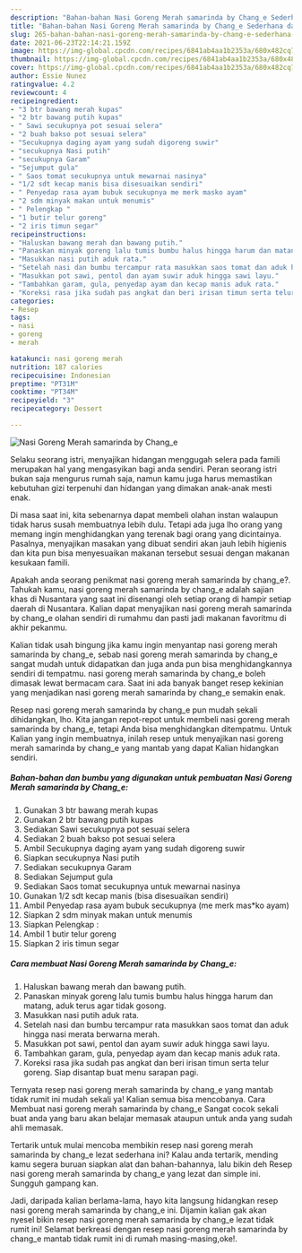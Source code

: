 ```yaml
---
description: "Bahan-bahan Nasi Goreng Merah samarinda by Chang_e Sederhana dan Mudah Dibuat"
title: "Bahan-bahan Nasi Goreng Merah samarinda by Chang_e Sederhana dan Mudah Dibuat"
slug: 265-bahan-bahan-nasi-goreng-merah-samarinda-by-chang-e-sederhana-dan-mudah-dibuat
date: 2021-06-23T22:14:21.159Z
image: https://img-global.cpcdn.com/recipes/6841ab4aa1b2353a/680x482cq70/nasi-goreng-merah-samarinda-by-chang_e-foto-resep-utama.jpg
thumbnail: https://img-global.cpcdn.com/recipes/6841ab4aa1b2353a/680x482cq70/nasi-goreng-merah-samarinda-by-chang_e-foto-resep-utama.jpg
cover: https://img-global.cpcdn.com/recipes/6841ab4aa1b2353a/680x482cq70/nasi-goreng-merah-samarinda-by-chang_e-foto-resep-utama.jpg
author: Essie Nunez
ratingvalue: 4.2
reviewcount: 4
recipeingredient:
- "3 btr bawang merah kupas"
- "2 btr bawang putih kupas"
- " Sawi secukupnya pot sesuai selera"
- "2 buah bakso pot sesuai selera"
- "Secukupnya daging ayam yang sudah digoreng suwir"
- "secukupnya Nasi putih"
- "secukupnya Garam"
- "Sejumput gula"
- " Saos tomat secukupnya untuk mewarnai nasinya"
- "1/2 sdt kecap manis bisa disesuaikan sendiri"
- " Penyedap rasa ayam bubuk secukupnya me merk masko ayam"
- "2 sdm minyak makan untuk menumis"
- " Pelengkap "
- "1 butir telur goreng"
- "2 iris timun segar"
recipeinstructions:
- "Haluskan bawang merah dan bawang putih."
- "Panaskan minyak goreng lalu tumis bumbu halus hingga harum dan matang, aduk terus agar tidak gosong."
- "Masukkan nasi putih aduk rata."
- "Setelah nasi dan bumbu tercampur rata masukkan saos tomat dan aduk hingga nasi merata berwarna merah."
- "Masukkan pot sawi, pentol dan ayam suwir aduk hingga sawi layu."
- "Tambahkan garam, gula, penyedap ayam dan kecap manis aduk rata."
- "Koreksi rasa jika sudah pas angkat dan beri irisan timun serta telur goreng. Siap disantap buat menu sarapan pagi."
categories:
- Resep
tags:
- nasi
- goreng
- merah

katakunci: nasi goreng merah 
nutrition: 187 calories
recipecuisine: Indonesian
preptime: "PT31M"
cooktime: "PT34M"
recipeyield: "3"
recipecategory: Dessert

---
```



![Nasi Goreng Merah samarinda by Chang_e](https://img-global.cpcdn.com/recipes/6841ab4aa1b2353a/680x482cq70/nasi-goreng-merah-samarinda-by-chang_e-foto-resep-utama.jpg)

Selaku seorang istri, menyajikan hidangan menggugah selera pada famili merupakan hal yang mengasyikan bagi anda sendiri. Peran seorang istri bukan saja mengurus rumah saja, namun kamu juga harus memastikan kebutuhan gizi terpenuhi dan hidangan yang dimakan anak-anak mesti enak.

Di masa  saat ini, kita sebenarnya dapat membeli olahan instan walaupun tidak harus susah membuatnya lebih dulu. Tetapi ada juga lho orang yang memang ingin menghidangkan yang terenak bagi orang yang dicintainya. Pasalnya, menyajikan masakan yang dibuat sendiri akan jauh lebih higienis dan kita pun bisa menyesuaikan makanan tersebut sesuai dengan makanan kesukaan famili. 



Apakah anda seorang penikmat nasi goreng merah samarinda by chang_e?. Tahukah kamu, nasi goreng merah samarinda by chang_e adalah sajian khas di Nusantara yang saat ini disenangi oleh setiap orang di hampir setiap daerah di Nusantara. Kalian dapat menyajikan nasi goreng merah samarinda by chang_e olahan sendiri di rumahmu dan pasti jadi makanan favoritmu di akhir pekanmu.

Kalian tidak usah bingung jika kamu ingin menyantap nasi goreng merah samarinda by chang_e, sebab nasi goreng merah samarinda by chang_e sangat mudah untuk didapatkan dan juga anda pun bisa menghidangkannya sendiri di tempatmu. nasi goreng merah samarinda by chang_e boleh dimasak lewat bermacam cara. Saat ini ada banyak banget resep kekinian yang menjadikan nasi goreng merah samarinda by chang_e semakin enak.

Resep nasi goreng merah samarinda by chang_e pun mudah sekali dihidangkan, lho. Kita jangan repot-repot untuk membeli nasi goreng merah samarinda by chang_e, tetapi Anda bisa menghidangkan ditempatmu. Untuk Kalian yang ingin membuatnya, inilah resep untuk menyajikan nasi goreng merah samarinda by chang_e yang mantab yang dapat Kalian hidangkan sendiri.

<!--inarticleads1-->

##### Bahan-bahan dan bumbu yang digunakan untuk pembuatan Nasi Goreng Merah samarinda by Chang_e:

1. Gunakan 3 btr bawang merah kupas
1. Gunakan 2 btr bawang putih kupas
1. Sediakan  Sawi secukupnya pot sesuai selera
1. Sediakan 2 buah bakso pot sesuai selera
1. Ambil Secukupnya daging ayam yang sudah digoreng suwir
1. Siapkan secukupnya Nasi putih
1. Sediakan secukupnya Garam
1. Sediakan Sejumput gula
1. Sediakan  Saos tomat secukupnya untuk mewarnai nasinya
1. Gunakan 1/2 sdt kecap manis (bisa disesuaikan sendiri)
1. Ambil  Penyedap rasa ayam bubuk secukupnya (me merk mas*ko ayam)
1. Siapkan 2 sdm minyak makan untuk menumis
1. Siapkan  Pelengkap :
1. Ambil 1 butir telur goreng
1. Siapkan 2 iris timun segar




<!--inarticleads2-->

##### Cara membuat Nasi Goreng Merah samarinda by Chang_e:

1. Haluskan bawang merah dan bawang putih.
1. Panaskan minyak goreng lalu tumis bumbu halus hingga harum dan matang, aduk terus agar tidak gosong.
1. Masukkan nasi putih aduk rata.
1. Setelah nasi dan bumbu tercampur rata masukkan saos tomat dan aduk hingga nasi merata berwarna merah.
1. Masukkan pot sawi, pentol dan ayam suwir aduk hingga sawi layu.
1. Tambahkan garam, gula, penyedap ayam dan kecap manis aduk rata.
1. Koreksi rasa jika sudah pas angkat dan beri irisan timun serta telur goreng. Siap disantap buat menu sarapan pagi.




Ternyata resep nasi goreng merah samarinda by chang_e yang mantab tidak rumit ini mudah sekali ya! Kalian semua bisa mencobanya. Cara Membuat nasi goreng merah samarinda by chang_e Sangat cocok sekali buat anda yang baru akan belajar memasak ataupun untuk anda yang sudah ahli memasak.

Tertarik untuk mulai mencoba membikin resep nasi goreng merah samarinda by chang_e lezat sederhana ini? Kalau anda tertarik, mending kamu segera buruan siapkan alat dan bahan-bahannya, lalu bikin deh Resep nasi goreng merah samarinda by chang_e yang lezat dan simple ini. Sungguh gampang kan. 

Jadi, daripada kalian berlama-lama, hayo kita langsung hidangkan resep nasi goreng merah samarinda by chang_e ini. Dijamin kalian gak akan nyesel bikin resep nasi goreng merah samarinda by chang_e lezat tidak rumit ini! Selamat berkreasi dengan resep nasi goreng merah samarinda by chang_e mantab tidak rumit ini di rumah masing-masing,oke!.

